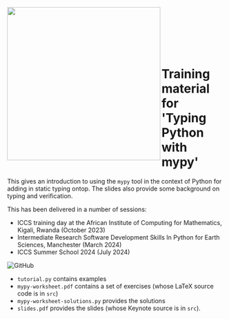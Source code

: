 <img src="https://plas4sci.github.io/assets/images/iccs-logo.jpg"  width="355" align="left">

<br><br><br><br><br>

# Training material for 'Typing Python with mypy'

This gives an introduction to using the
`mypy` tool in the context of Python for adding in static typing ontop. The slides also
provide some background on typing and verification.

This has been delivered in a number of sessions:

* ICCS training day at the African Institute of Computing for Mathematics, Kigali, Rwanda (October 2023)
* Intermediate Research Software Development Skills In Python for Earth Sciences, Manchester (March 2024)
* ICCS Summer School 2024 (July 2024)

![GitHub](https://img.shields.io/github/license/Cambridge-ICCS/training-typing-python-with-mypy)

* `tutorial.py` contains examples
* `mypy-worksheet.pdf` contains a set of exercises (whose LaTeX source code is in `src`)
* `mypy-worksheet-solutions.py` provides the solutions
* `slides.pdf` provides the slides (whose Keynote source is in `src`).
